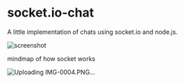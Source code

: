 # socket.io-chat

A little implementation of chats using socket.io and node.js.

![screenshot](https://github.com/maiko750/socket.io-chat/assets/65032735/667f6619-ea6d-40a5-a533-968615035859)

mindmap of how socket works

![Uploading IMG-0004.PNG…]()

